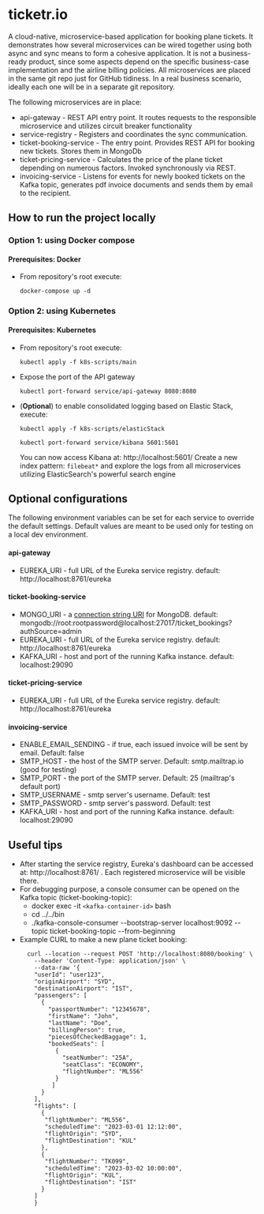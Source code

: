 # ticketr.io
A cloud-native, microservice-based application for booking plane tickets.
It demonstrates how several microservices can be wired together using both async and sync means to form
a cohesive application. It is not a business-ready product, since some aspects depend on the 
specific business-case implementation and the airline billing policies.
All microservices are placed in the same git repo just for GitHub tidiness. In a real business scenario, ideally each one will be in
a separate git repository. 

The following microservices are in place:
- api-gateway - REST API entry point. It routes requests to the responsible microservice and utilizes circuit breaker functionality
- service-registry - Registers and coordinates the sync communication.
- ticket-booking-service - The entry point. Provides REST API for booking new tickets. Stores them in MongoDb
- ticket-pricing-service - Calculates the price of the plane ticket depending on numerous factors. Invoked synchronously via REST.
- invoicing-service - Listens for events for newly booked tickets on the Kafka topic, generates pdf invoice documents and sends them by email to the recipient.

## How to run the project locally

### Option 1: using Docker compose
#### Prerequisites: Docker
- From repository's root execute:
 
  ``docker-compose up -d``

### Option 2: using Kubernetes
#### Prerequisites: Kubernetes
- From repository's root execute:

  ``kubectl apply -f k8s-scripts/main``
- Expose the port of the API gateway

  ``kubectl port-forward service/api-gateway 8080:8080``
- (**Optional**) to enable consolidated logging based on Elastic Stack, execute:

  ``kubectl apply -f k8s-scripts/elasticStack``

  ``kubectl port-forward service/kibana 5601:5601``

  You can now access Kibana at: http://localhost:5601/ Create a new index pattern: ``filebeat*`` and explore the logs from all microservices utilizing ElasticSearch's powerful search engine


## Optional configurations
The following environment variables can be set for each service to override the default settings. Default values are 
meant to be used only for testing on a local dev environment.

#### 

#### api-gateway
- EUREKA_URI - full URL of the Eureka service registry. default: http://localhost:8761/eureka

#### ticket-booking-service
- MONGO_URI - a [connection string URI](https://www.mongodb.com/docs/manual/reference/connection-string/) for MongoDB. default: mongodb://root:rootpassword@localhost:27017/ticket_bookings?authSource=admin
- EUREKA_URI - full URL of the Eureka service registry. default: http://localhost:8761/eureka
- KAFKA_URI - host and port of the running Kafka instance. default: localhost:29090

#### ticket-pricing-service
- EUREKA_URI - full URL of the Eureka service registry. default: http://localhost:8761/eureka

#### invoicing-service

- ENABLE_EMAIL_SENDING - if true, each issued invoice will be sent by email. Default: false
- SMTP_HOST - the host of the SMTP server. Default: smtp.mailtrap.io  (good for testing)
- SMTP_PORT - the port of the SMTP server. Default: 25  (mailtrap's default port)
- SMTP_USERNAME - smtp server's username. Default: test
- SMTP_PASSWORD - smtp server's password. Default: test
- KAFKA_URI - host and port of the running Kafka instance. default: localhost:29090

## Useful tips
- After starting the service registry, Eureka's dashboard can be accessed at: http://localhost:8761/ . Each registered
  microservice will be visible there.
- For debugging purpose, a console consumer can be opened on the Kafka topic (ticket-booking-topic):
    - docker exec -it ``<kafka-container-id>`` bash
    - cd ../../bin
    - ./kafka-console-consumer --bootstrap-server localhost:9092 --topic ticket-booking-topic --from-beginning
- Example CURL to make a new plane ticket booking:
    ```
      curl --location --request POST 'http://localhost:8080/booking' \
        --header 'Content-Type: application/json' \
        --data-raw '{
        "userId": "user123",
        "originAirport": "SYD",
        "destinationAirport": "IST",
        "passengers": [
          {
            "passportNumber": "12345678",
            "firstName": "John",
            "lastName": "Doe",
            "billingPerson": true,
            "piecesOfCheckedBaggage": 1,
            "bookedSeats": [
              {
                "seatNumber": "25A",
                "seatClass": "ECONOMY",
                "flightNumber": "ML556"
              }
             ]
          }
        ],
        "flights": [
          {
           "flightNumber": "ML556",
           "scheduledTime": "2023-03-01 12:12:00",
           "flightOrigin": "SYD",
           "flightDestination": "KUL"
          },
          {
           "flightNumber": "TK099",
           "scheduledTime": "2023-03-02 10:00:00",
           "flightOrigin": "KUL",
           "flightDestination": "IST"
          }
        ]
        }
    ```